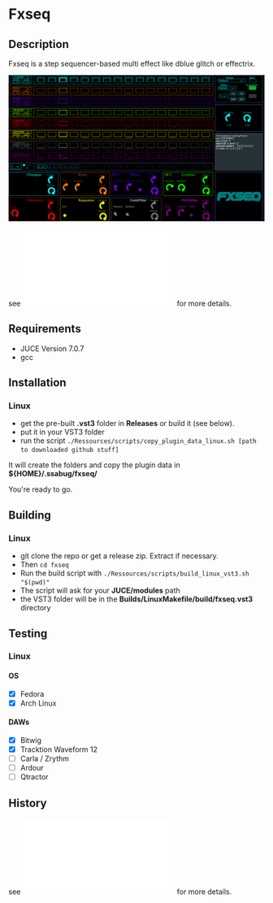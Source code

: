 # Fxseq

## Description
Fxseq is a step sequencer-based multi effect like dblue glitch or effectrix.

![alt text](Ressources/images/GUI.png)

see ![DOCUMENTATION](DOCUMENTATION.md) for more details.

## Requirements
 - JUCE Version 7.0.7
 - gcc

## Installation
### Linux
 - get the pre-built **.vst3** folder in **Releases** or build it (see below).
 - put it in your VST3 folder
 - run the script `./Ressources/scripts/copy_plugin_data_linux.sh [path to downloaded github stuff]`

It will create the folders and copy the plugin data in **${HOME}/.ssabug/fxseq/**

You're ready to go.

## Building 
### Linux
 - git clone the repo or get a release zip. Extract if necessary.
 - Then `cd fxseq`  
 - Run the build script with `./Ressources/scripts/build_linux_vst3.sh "$(pwd)"`
 - The script will ask for your **JUCE/modules** path
 - the VST3 folder will be in the  **Builds/LinuxMakefile/build/fxseq.vst3** directory

## Testing
### Linux
#### OS
- [x] Fedora
- [x] Arch Linux
#### DAWs
- [x] Bitwig
- [x] Tracktion Waveform 12
- [ ] Carla / Zrythm
- [ ] Ardour 
- [ ] Qtractor 

## History
see ![HISTORY](HISTORY.md) for more details.
